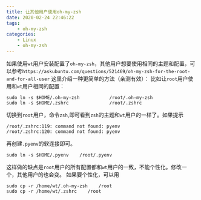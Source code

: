 ```yaml
---
title: 让其他用户使用oh-my-zsh
date: 2020-02-24 22:46:22
tags:
    - oh-my-zsh
categories:
    - Linux
    - oh-my-zsh
---
```


如果使用`wt`用户安装配置了`oh-my-zsh`，其他用户想要使用相同的主题和配置，可以参考`https://askubuntu.com/questions/521469/oh-my-zsh-for-the-root-and-for-all-user`
这里介绍一种更简单的方法（亲测有效）：
比如让`root`用户使用和`wt`用户相同的配置：
<!--more-->
```shell
sudo ln -s $HOME/.oh-my-zsh           /root/.oh-my-zsh
sudo ln -s $HOME/.zshrc               /root/.zshrc
```
切换到`root`用户，命令`zsh`,即可看到`zsh`的主题和`wt`用户的一样了。如果提示
```shell
/root/.zshrc:119: command not found: pyenv
/root/.zshrc:120: command not found: pyenv
```
再创建`.pyenv`的软连接即可。
```shell
sudo ln -s $HOME/.pyenv    /root/.pyenv
```
这样做的缺点是`root`用户的所有配置都和`wt`用户的一致，不能个性化。修改一个，其他用户的也会变。
如果要个性化，可以用
```shell
sudo cp -r /home/wt/.oh-my-zsh    /root
sudo cp -r /home/wt/.zshrc    /root
```
